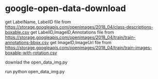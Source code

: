 # google-open-data-download
get LabelName, LabelID file from https://storage.googleapis.com/openimages/2018_04/class-descriptions-boxable.csv
get LabelID,ImageID,Annotations file from https://storage.googleapis.com/openimages/2018_04/train/train-annotations-bbox.csv
get ImageID,ImageUrl file from https://storage.googleapis.com/openimages/2018_04/train/train-images-boxable-with-rotation.csv

downlad the open_data_img.py

run python open_data_img.py

